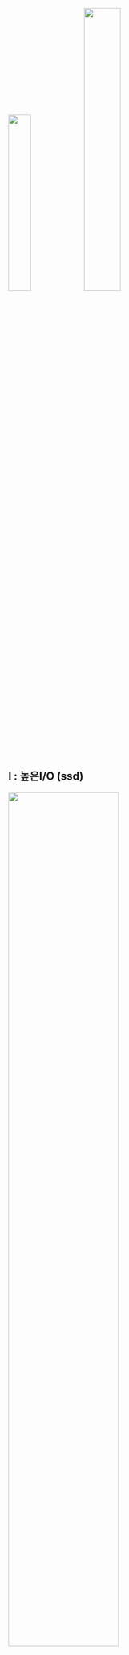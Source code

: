 <img src="아이유1.gif" width="30%" /><img src="아이유3.gif" width="38%" />

## I : 높은I/O (ssd)
<img src="https://github.com/user-attachments/assets/df14a4d8-a86c-423a-bbdd-4fcd042c6c51" width="66%" />

| **인스턴스** | **vCPU** | **메모리(GiB)** | **인스턴스 스토리지(GB)** | **네트워킹 성능(Gbps)** | **실행 시간** | **평균 CPU 사용량** | **평균 메모리 사용량** |
| --- | --- | --- | --- | --- | --- | --- | --- |
| i3.large | 2 | 15.25 | 1 x 475 NVMe SSD | 최대 10 | 9693.98 ms | 49.50% | 4.70% |
| i3.xlarge | 4 | 30.5 | 1 x 950 NVMe SSD | 최대 10 | 11434.90 ms | 21.54% | 2.64% |
| i3.2xlarge | 8 | 61 | 1 x 1,900 NVMe SSD | 최대 10 | 9736.63 ms | 12.32% | 1.96% |


## d : 높은I/O (hdd)
<img src="https://github.com/user-attachments/assets/bc1084b4-0910-4415-a4a8-efb38d4ff9af" width="66%" />

| **인스턴스** | **vCPU** | **메모리(GiB)** | **인스턴스 스토리지(GB)** | **네트워크 성능** | **실행 시간** | **평균 CPU 사용량** | **평균 메모리 사용량** |
| --- | --- | --- | --- | --- | --- | --- | --- |
| d2.xlarge | 4 | 30.5 | 3 x 2000 HDD | 중간 | 10086.27 ms | 23.88% | 2.64% |
| d2.2xlarge | 8 | 61 | 6 x 2000 HDD | 높음 | 9761.97 ms | 12.34% | 1.80% |

## C : 컴퓨팅 
<img src="https://github.com/user-attachments/assets/997bd9bd-1111-471e-8819-ad7f0800df08" width="66%" />

| **인스턴스** | **vCPU** | **메모리(GiB)** | **스토리지** | **전용 EBS 대역폭(Mbps)** | **네트워크 성능** | **실행 시간** | **평균 CPU 사용량** | **평균 메모리 사용량** |
| --- | --- | --- | --- | --- | --- | --- | --- | --- |
| c4.large | 2 | 3.75 | EBS 전용 | 500 | 중간 | 7299.39 ms | 49.32% | 14.76% |
| c4.xlarge | 4 | 7.5 | EBS 전용 | 750 | 높음 | 7768.09 ms | 23.84% | 7.66% |
| c4.2xlarge | 8 | 15 | EBS 전용 | 1,000 | 높음 | 7781.95 ms | 11.94% | 4.12% |


## m : 범용
<img src="https://github.com/user-attachments/assets/0e40cdc4-f20d-4e1b-a8bb-621c34c7f9c5" width="66%" />

| **인스턴스** | **vCPU** | **메모리(GiB)** | **스토리지** | **전용 EBS 대역폭(Mbps)** | **네트워크 성능** | **실행 시간** | **평균 CPU 사용량** | **평균 메모리 사용량** |
| --- | --- | --- | --- | --- | --- | --- | --- | --- |
| m4.large | 2 | 8 | EBS 전용 | 450 | 중간 | 9075.25 ms | 49.10% | 7.58% |
| m4.xlarge | 4 | 16 | EBS 전용 | 750 | 높음 | 8787.36 ms | 24.62% | 3.92% |
| m4.2xlarge | 8 | 32 | EBS 전용 | 1,000 | 높음 | 8668.05 ms | 12.38% | 2.32% |

## t3 : 성능 순간 확장
<img src="https://github.com/user-attachments/assets/718ea4ca-fa84-438c-aa43-c6aae29ff1d3" width="66%" />

| **인스턴스** | **vCPU** | **시간당 CPU 크레딧** | **메모리(GiB)** | **스토리지** | **네트워크 성능(Gbps)** | **실행 시간** | **평균 CPU 사용량** | **평균 메모리 사용량** |
| --- | --- | --- | --- | --- | --- | --- | --- | --- |
| t3.large | 2 | 36 | 8 | EBS 전용 | 최대 5 | 10858.74 ms | 47.82% | 7.5% |
| t3.xlarge | 4 | 96 | 16 | EBS 전용 | 최대 5 | 10063.79 ms | 22.70% | 3.84% |
| t3.2xlarge | 8 | 192 | 32 | EBS 전용 | 최대 5 | 9133.77 ms | 11.88% | 2.42% |

## t2(x86) : 
<img src="https://github.com/user-attachments/assets/64d8341f-39ce-4228-b685-b65bc141a9a2" width="66%" />

| **인스턴스** | **vCPU** | **시간당 CPU 크레딧** | **메모리(GiB)** | **스토리지** | **네트워크 성능** | **실행 시간** | **평균 CPU 사용량** | **평균 메모리 사용량** |
| --- | --- | --- | --- | --- | --- | --- | --- | --- |
| t2.large | 2 | 36 | 8 | EBS 전용 | 낮음에서 중간 | 8506.82 ms | 47.54% | 7.18% |
| t2.xlarge | 4 | 54 | 16 | EBS 전용 | 중간 | 8124.47 ms | 25.46% | 3.72% |
| t2.2xlarge | 8 | 81 | 32 | EBS 전용 | 중간 | 8197.03 ms | 23.74% | 2.60% |


## t2(ARM) :
<img src="https://github.com/user-attachments/assets/8bdb0f05-b50d-43ff-bbd3-d6d80664f41a" width="66%" />

| **인스턴스** | **vCPU** | **시간당 CPU 크레딧** | **메모리(GiB)** | **스토리지** | **네트워크 성능** | **실행 시간** | **평균 CPU 사용량** | **평균 메모리 사용량** |
| --- | --- | --- | --- | --- | --- | --- | --- | --- |
| t4g.large | 2 | 8 | 30% | 36 | 최대 5 | 9133.60 ms | 47.78% | 6.38% |
| t4g.xlarge | 4 | 16 | 40% | 96 | 최대 5 | 9012.53 ms | 24.64% | 3.92% |
| t4g.2xlarge | 8 | 32 | 40% | 192 | 최대 5 | 8450.15 ms | 12.40% | 2.52% |

---

---
# 📑 분석 1
![alt text](image.png)

### 1. **처음 실행 시 초기화 오버헤드**:

- EC2 인스턴스를 생성한 직후에는 시스템이 초기화되고 필요한 자원을 준비하는 시간이 필요할 수 있습니다. 이로 인해 초기 실행 시간은 길어질 수 있습니다.

### 2. **캐시와 메모리 관리**:

- 인스턴스가 실행된 후 일정 시간이 지나면 운영 체제가 자주 사용하는 데이터나 코드의 캐시를 유지하여 성능을 향상시킬 수 있습니다. 이로 인해 코드 실행 시간이 줄어들 수 있습니다.

---
# 📑 분석 2
- I 시리즈(높은 I/O)보다 C 시리즈(높은 컴퓨팅)가 더 빠른 이유: 해당 작업이 단순한 파일 I/O가 아니라 GIF → Blob → GIF 변환 과정에서 연산 작업이 포함되기 때문에, 높은 컴퓨팅 성능을 제공하는 C 시리즈가 더 적합했을 것으로 보입니다.
- 의문: I 시리즈가 D 시리즈보다 느리게 동작하는 이유에 대해 명확히 알 수 없습니다.
---

# 📑 분석 3

| **인스턴스** | **vCPU*** | **메모리(GiB)** | **스토리지** | **전용 EBS 대역폭(Mbps)** | **네트워크 성능***** | **실행 시간** | 평균 CPU 사용량 |
| --- | --- | --- | --- | --- | --- | --- | --- |
| m4.large | 2 | 8 | EBS 전용 | 450 | 중간 | 9075.25 ms | 49.10% |
| m4.xlarge | 4 | 16 | EBS 전용 | 750 | 높음 | 8787.36 ms | 24.62% |
- xlarge가 large보다 성능이 두 배정도 좋은데 왜 cpu 사용량을 1/2로 줄여서 프로그램을 실행할까? 비슷하게 cpu를 50%정도 사용하면 실행시간이 1/2로 줄어들지 않을까?
    - **CPU는 가능한 최소한의 리소스를 사용하여 작업을 수행하며, 이로 인해 CPU 사용량이 낮아질 수 있습니다.**
    - **CPU는 필요한 만큼만 리소스를 사용하고, 나머지는 대기 상태로 유지하여 시스템의 전반적인 성능과 안정성을 높이는 것이 중요**

